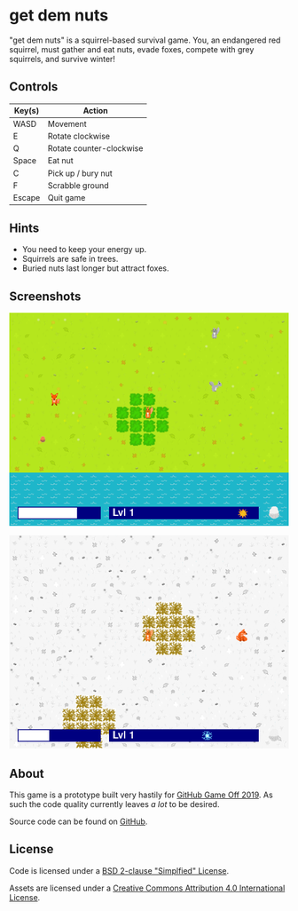 get dem nuts
============

"get dem nuts" is a squirrel-based survival game. You, an endangered red squirrel, must gather and eat nuts, evade foxes, compete with grey squirrels, and survive winter!

Controls
--------

| Key(s)      | Action                   |
| ----------- | ------------------------ |
| WASD        | Movement                 |
| E           | Rotate clockwise         |
| Q           | Rotate counter-clockwise |
| Space       | Eat nut                  |
| C           | Pick up / bury nut       |
| F           | Scrabble ground          |
| Escape      | Quit game                |

Hints
-----

* You need to keep your energy up.
* Squirrels are safe in trees.
* Buried nuts last longer but attract foxes.

Screenshots
-----------

![](docs/screenshots/fox.png)

![](docs/screenshots/winter.png)

About
-----

This game is a prototype built very hastily for [GitHub Game Off 2019](https://itch.io/jam/game-off-2019). As such the code quality currently leaves _a lot_ to be desired.

Source code can be found on [GitHub](https://github.com/peterdn/get-dem-nuts/).

License
-------

Code is licensed under a [BSD 2-clause "Simplfied" License](LICENSE).

Assets are licensed under a [Creative Commons Attribution 4.0 International License](assets/LICENSE).

